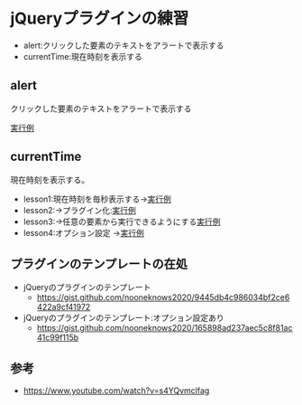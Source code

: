 # jQueryプラグインの練習

- alert:クリックした要素のテキストをアラートで表示する
- currentTime:現在時刻を表示する

## alert

クリックした要素のテキストをアラートで表示する

[実行例](https://nooneknows2020.github.io/jQuery-lesson/alert/lesson1/)

## currentTime

現在時刻を表示する。

- lesson1:現在時刻を毎秒表示する→[実行例](https://nooneknows2020.github.io/jQuery-lesson/currentTime/lesson1/)
- lesson2:→プラグイン化:[実行例](https://nooneknows2020.github.io/jQuery-lesson/currentTime/lesson2/)
- lesson3:→任意の要素から実行できるようにする[実行例](https://nooneknows2020.github.io/jQuery-lesson/currentTime/lesson3/)
- lesson4:オプション設定
→[実行例](https://nooneknows2020.github.io/jQuery-lesson/currentTime/lesson4/)

## プラグインのテンプレートの在処

- jQueryのプラグインのテンプレート
    - https://gist.github.com/nooneknows2020/9445db4c986034bf2ce6422a9cf41972
- jQueryのプラグインのテンプレート:オプション設定あり
    - https://gist.github.com/nooneknows2020/165898ad237aec5c8f81ac41c99f115b

## 参考

- https://www.youtube.com/watch?v=s4YQvmclfag


